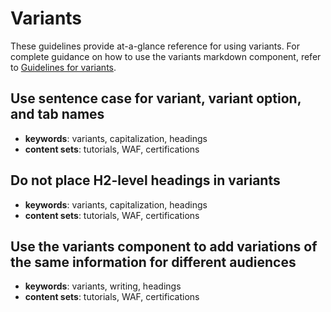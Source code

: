 # Variants

These guidelines provide at-a-glance reference for using variants. For complete guidance on how to use the variants markdown component, refer to [Guidelines for variants](../appendix#guidelines-for-variants).

## Use sentence case for variant, variant option, and tab names

- **keywords**: variants, capitalization, headings
- **content sets**: tutorials, WAF, certifications 

## Do not place H2-level headings in variants

- **keywords**: variants, capitalization, headings
- **content sets**: tutorials, WAF, certifications 

## Use the variants component to add variations of the same information for different audiences

- **keywords**: variants, writing, headings
- **content sets**: tutorials, WAF, certifications 


